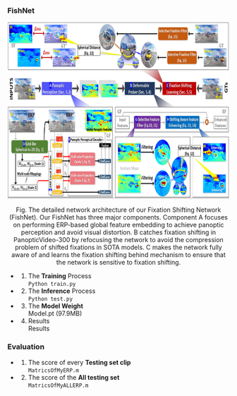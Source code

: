 ### FishNet   
<div align=center><img width="1000" height="400" src="https://github.com/guotaowang/FishNet/blob/main/Fig/Net.gif"/></div>
<p align="center">
 Fig. The detailed network architecture of our Fixation Shifting Network (FishNet). Our FishNet has three major components. Component A
focuses on performing ERP-based global feature embedding to achieve panoptic perception and avoid visual distortion. B catches fixation shifting in
PanopticVideo-300 by refocusing the network to avoid the compression problem of shifted fixations in SOTA models. C makes the network fully aware
of and learns the fixation shifting behind mechanism to ensure that the network is sensitive to fixation shifting.  </p>     

  * 1) The **Training** Process    
     ```Python train.py```  
  * 2) The **Inference** Process    
     ```Python test.py```  
  * 3) The **Model Weight**   
     Model.pt (97.9MB)
  * 4) Results  
     Results  
### Evaluation  
  * 1) The score of every **Testing set clip**  
  ```MatricsOfMyERP.m```  
  * 2) The score of the **All testing set**   
  ```MatricsOfMyALLERP.m```
